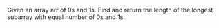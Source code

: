 Given an array arr of 0s and 1s. Find and return the length of the longest subarray with equal number of 0s and 1s.
